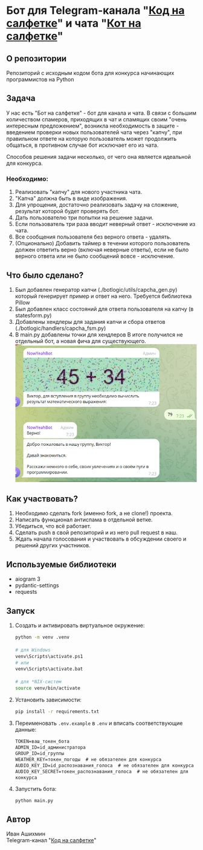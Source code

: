 # Бот для Telegram-канала "[Код на салфетке](https://t.me/press_any_button)" и чата "[Кот на салфетке](https://t.me/pressanybutton_chat)"

## О репозитории
Репозиторий с исходным кодом бота для конкурса начинающих программистов на Python

## Задача
У нас есть "Бот на салфетке" - бот для канала и чата. В связи с большим количеством спамеров, приходящих в чат и
спамящих своим "очень интересным предложением", возникла необходимость в защите - введением проверки новых пользователей
чата через "капчу", при правильном ответе на которую пользователь может продолжить общаться, в противном случае бот
исключает его из чата.

Способов решения задачи несколько, от чего она является идеальной для конкурса.

### Необходимо:
1. Реализовать "капчу" для нового участника чата.
2. "Капча" должна быть в виде изображения.
3. Для упрощения, достаточно реализовать задачу на сложение, результат которой будет проверять бот.
4. Дать пользователю три попытки на решение задачи.
5. Если пользователь три раза вводит неверный ответ - исключение из чата.
6. Все сообщения пользователя без верного ответа - удалять.
7. (Опционально) Добавить таймер в течении которого пользователь должен ответить верно (включая неверные ответы), если
   не было верного ответа или не было сообщений вовсе - исключение.

## Что было сделано?
1. Был добавлен генератор капчи (./botlogic/utils/capcha_gen.py) который генерирует пример и ответ на него. Требуется библиотека Pillow
2. Был добавлен класс состояний для ответа пользователя на капчу (в statesform.py)
3. Добавлены хендлеры для задания капчи и сбора ответов (./botlogic/handlers/capcha_fsm.py)
4. В main.py добавлены точки для хендлеров
В итоге получился не отдельный бот, а новая фича для существующего.
![alt text](image.png)
## Как участвовать?
1. Необходимо сделать fork (именно fork, а не clone!) проекта. 
2. Написать функционал антиспама в отдельной ветке.
3. Убедиться, что всё работает.
4. Сделать push в свой репозиторий и из него pull request в наш.
5. Ждать начала голосования и участвовать в обсуждении своего и решений других участников.

## Используемые библиотеки
- aiogram 3
- pydantic-settings
- requests

## Запуск
1. Создать и активировать виртуальное окружение:
   ```bash
   python -m venv .venv

   # для Windows
   venv\Scripts\activate.ps1
   # или 
   venv\Scripts\activate.bat

   # для *NIX-систем
   source venv/bin/activate
   ```
2. Установить зависимости:
   ```bash
   pip install -r requirements.txt
   ```
3. Переименовать `.env.example` в `.env` и вписать соответствующие данные:
   ```
   TOKEN=ваш_токен_бота
   ADMIN_ID=id_администратора
   GROUP_ID=id_группы
   WEATHER_KEY=токен_погоды  # не обязателен для конкурса
   AUDIO_KEY_ID=id_распознавания_голоса  # не обязателен для конкурса
   AUDIO_KEY_SECRET=токен_распознавания_голоса  # не обязателен для конкурса
   ```
4. Запустить бота:
   ```bash
   python main.py
   ```
   
## Автор
Иван Ашихмин  
Telegram-канал "[Код на салфетке](https://t.me/press_any_button)"